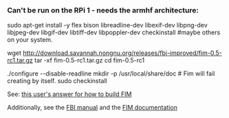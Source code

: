 ### Can't be run on the RPi 1 - needs the armhf architecture:

sudo apt-get install -y flex bison libreadline-dev libexif-dev libpng-dev libjpeg-dev libgif-dev libtiff-dev libpoppler-dev checkinstall #maybe others on your system.

wget http://download.savannah.nongnu.org/releases/fbi-improved/fim-0.5-rc1.tar.gz
tar -xf fim-0.5-rc1.tar.gz
cd fim-0.5-rc1

./configure --disable-readline
mkdir -p /usr/local/share/doc # Fim will fail creating by itself.
sudo checkinstall

See: [this user's answer for how to build FIM](http://raspberrypi.stackexchange.com/a/53675/30942)

Additionally, see the [FBI manual](http://manpages.ubuntu.com/manpages/wily/man1/fbi.1.html) and the [FIM documentation](http://manpages.ubuntu.com/manpages/precise/en/man1/fim.1.html)